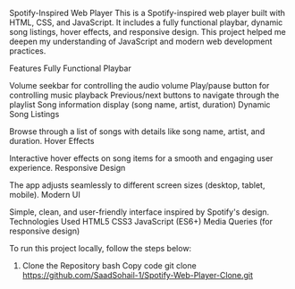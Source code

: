 Spotify-Inspired Web Player
This is a Spotify-inspired web player built with HTML, CSS, and JavaScript. It includes a fully functional playbar, dynamic song listings, hover effects, and responsive design. This project helped me deepen my understanding of JavaScript and modern web development practices.

Features
Fully Functional Playbar

Volume seekbar for controlling the audio volume
Play/pause button for controlling music playback
Previous/next buttons to navigate through the playlist
Song information display (song name, artist, duration)
Dynamic Song Listings

Browse through a list of songs with details like song name, artist, and duration.
Hover Effects

Interactive hover effects on song items for a smooth and engaging user experience.
Responsive Design

The app adjusts seamlessly to different screen sizes (desktop, tablet, mobile).
Modern UI

Simple, clean, and user-friendly interface inspired by Spotify's design.
Technologies Used
HTML5
CSS3
JavaScript (ES6+)
Media Queries (for responsive design)

To run this project locally, follow the steps below:

1. Clone the Repository
bash
Copy code
git clone https://github.com/SaadSohail-1/Spotify-Web-Player-Clone.git
